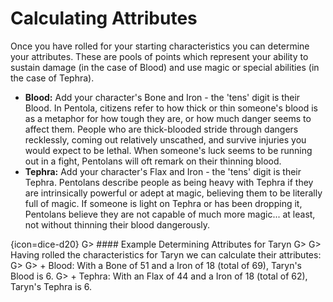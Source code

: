 # Calculating Attributes

Once you have rolled for your starting characteristics you can determine your attributes.
These are pools of points which represent your ability to sustain damage (in the case of Blood) and use magic or special abilities (in the case of Tephra).

+ **Blood:** Add your character's Bone and Iron - the 'tens' digit is their Blood.
  In Pentola, citizens refer to how thick or thin someone's blood is as a metaphor for how tough they are, or how much danger seems to affect them.
  People who are thick-blooded stride through dangers recklessly, coming out relatively unscathed, and survive injuries you would expect to be lethal.
  When someone's luck seems to be running out in a fight, Pentolans will oft remark on their thinning blood.
+ **Tephra:** Add your character's Flax and Iron - the 'tens' digit is their Tephra.
  Pentolans describe people as being heavy with Tephra if they are intrinsically powerful or adept at magic, believing them to be literally full of magic.
  If someone is light on Tephra or has been dropping it, Pentolans believe they are not capable of much more magic... at least, not without thinning their blood dangerously.

{icon=dice-d20}
G> #### Example Determining Attributes for Taryn
G>
G> Having rolled the characteristics for Taryn we can calculate their attributes:
G>
G> + Blood: With a Bone of 51 and a Iron of 18 (total of 69), Taryn's Blood is 6.
G> + Tephra: With an Flax of 44 and a Iron of 18 (total of 62), Taryn's Tephra is 6.
